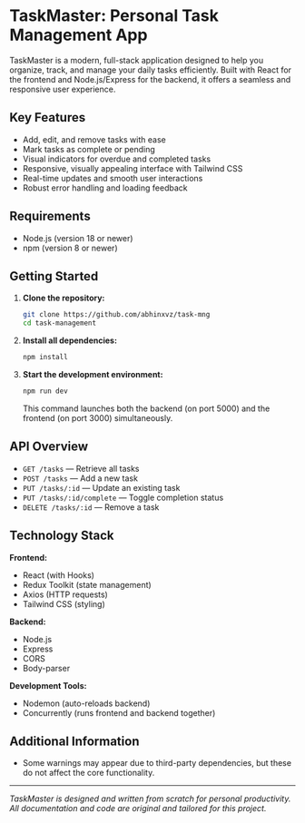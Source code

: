 # TaskMaster: Personal Task Management App

TaskMaster is a modern, full-stack application designed to help you organize, track, and manage your daily tasks efficiently. Built with React for the frontend and Node.js/Express for the backend, it offers a seamless and responsive user experience.

## Key Features

- Add, edit, and remove tasks with ease
- Mark tasks as complete or pending
- Visual indicators for overdue and completed tasks
- Responsive, visually appealing interface with Tailwind CSS
- Real-time updates and smooth user interactions
- Robust error handling and loading feedback

## Requirements

- Node.js (version 18 or newer)
- npm (version 8 or newer)

## Getting Started

1. **Clone the repository:**
   ```bash
   git clone https://github.com/abhinxvz/task-mng
   cd task-management
   ```
2. **Install all dependencies:**
   ```bash
   npm install
   ```
3. **Start the development environment:**
   ```bash
   npm run dev
   ```
   This command launches both the backend (on port 5000) and the frontend (on port 3000) simultaneously.

## API Overview

- `GET /tasks` — Retrieve all tasks
- `POST /tasks` — Add a new task
- `PUT /tasks/:id` — Update an existing task
- `PUT /tasks/:id/complete` — Toggle completion status
- `DELETE /tasks/:id` — Remove a task

## Technology Stack

**Frontend:**
- React (with Hooks)
- Redux Toolkit (state management)
- Axios (HTTP requests)
- Tailwind CSS (styling)

**Backend:**
- Node.js
- Express
- CORS
- Body-parser

**Development Tools:**
- Nodemon (auto-reloads backend)
- Concurrently (runs frontend and backend together)

## Additional Information
- Some warnings may appear due to third-party dependencies, but these do not affect the core functionality.

---

*TaskMaster is designed and written from scratch for personal productivity. All documentation and code are original and tailored for this project.*
